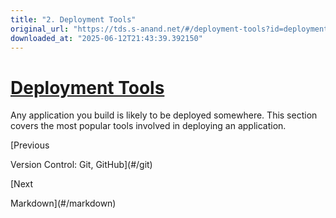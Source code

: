 ```yaml
---
title: "2. Deployment Tools"
original_url: "https://tds.s-anand.net/#/deployment-tools?id=deployment-tools"
downloaded_at: "2025-06-12T21:43:39.392150"
---
```


[Deployment Tools](#/deployment-tools?id=deployment-tools)
==========================================================

Any application you build is likely to be deployed somewhere. This section covers the most popular tools involved in deploying an application.

[Previous

Version Control: Git, GitHub](#/git)

[Next

Markdown](#/markdown)